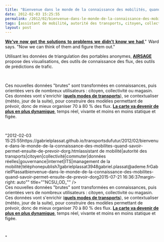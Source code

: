 ```yaml
---
title: "Bienvenue dans le monde de la connaissance des mobilités, quand savoir permet ensuite de prévoir, d'organiser, d'optimiser"
date: 2012-02-03 15:25:55
permalink: /2012/02/bienvenue-dans-le-monde-de-la-connaissance-des-mobilites-quand-savoir-permet-ensuite-de-prevoir-dorg.html
tags: [assistant de mobilité, autorité des transports, citoyen, collectivité, commuter, données réelles, gouvernance, internet, ITS, management de la mobilité, téléphone]
layout: post
---
```


<p style="text-align: justify"><a href=""http://www.theatlanticcities.com/technology/2012/02/you-already-own-next-most-important-transportation-planning-tool/1124/"" target=""_blank""><strong>We’ve now got the solutions to problems we didn’t know we had</strong></a>," Ward says. "Now we can think of them and figure them out."</p> <p style=""text-align: justify"">Utilisant les données de triangulation des portables anonymes, <a href=""http://www.airsage.com/site/index.cfm"" target=""_blank""><strong>AIRSAGE </strong></a>propose des visualisations, des outils de connaissance des flux, des outils de prédictions de trafic.</p> <p style=""text-align: justify""><a href="https://gabrielplassat.github.io/transportsdufutur/wp-content/uploads/sites/6/old/6a0120a66d2ad4970b0168e69cf57c970c-800wi.jpg"" rel=""lightbox""><img alt=""Home_Work_trips__"" class=""asset  asset-image at-xid-6a0120a66d2ad4970b0168e69cf57c970c"" src=""/wp-content/uploads/sites/6/old/6a0120a66d2ad4970b0168e69cf57c970c-500wi.jpg"" style=""margin-left: automargin-right: auto"" title=""Home_Work_trips__"" /> <a href="https://gabrielplassat.github.io/transportsdufutur/wp-content/uploads/sites/6/old/6a0120a66d2ad4970b0168e69cf87d970c-800wi.jpg"" rel=""lightbox""> </a></a></p>  <!--more-->  <img alt=""Target_OD_Grids__"" class=""asset  asset-image at-xid-6a0120a66d2ad4970b0168e69cf87d970c"" src=""/wp-content/uploads/sites/6/old/6a0120a66d2ad4970b0168e69cf87d970c-500wi.jpg"" style=""margin-left: automargin-right: auto"" title=""Target_OD_Grids__"" /> <a href="https://gabrielplassat.github.io/transportsdufutur/wp-content/uploads/sites/6/old/6a0120a66d2ad4970b0168e69cfb19970c-800wi.jpg"" rel=""lightbox""><img alt=""NCSU_OD_"" class=""asset  asset-image at-xid-6a0120a66d2ad4970b0168e69cfb19970c"" src=""/wp-content/uploads/sites/6/old/6a0120a66d2ad4970b0168e69cfb19970c-500wi.jpg"" style=""margin-left: automargin-right: auto"" title=""NCSU_OD_"" /></a><br />Ces nouvelles données "brutes" sont transformées en connaissances, puis orientées vers de nombreux utilisateurs : citoyen, collectivité ou magasin. Ces données vont s'enrichir (<a href="https://gabrielplassat.github.io/transportsdufutur/2011/01/le-mit-developpe-un-outil-co2go-qui-estime-sans-aucune-action-de-la-personne-ses-emissions-de-co2-liees-a-ces-deplacem.html"" target=""_self""><strong>quels modes de transports</strong></a>), se contextualiser (météo, jour de la suite), pour construire des modèles permettant de prévoir, donc de mieux organiser 70 à 80 % des flux. <a href="https://gabrielplassat.github.io/transportsdufutur/2012/01/et-si-on-utilisait-twitter-ou-dautres-solutions-web-geolocalisees-pour-connaitre-et-repenser-les-flu.html"" target=""_blank""><strong>La carte va devenir de plus en plus dynamique</strong></a>, temps réel, vivante et moins en moins statique et figée. <p> </p>"2012-02-03 15:25:55https://gabrielplassat.github.io/transportsdufutur/2012/02/bienvenue-dans-le-monde-de-la-connaissance-des-mobilites-quand-savoir-permet-ensuite-de-prevoir-dorg.htmlassistant de mobilité|autorité des transports|citoyen|collectivité|commuter|données réelles|gouvernance|internet|ITS|management de la mobilité|téléphonepublish7gabrielplassat3948gabriel.plassat@ademe.frGabrielPlassatbienvenue-dans-le-monde-de-la-connaissance-des-mobilites-quand-savoir-permet-ensuite-de-prevoir-dorg2015-07-21 16:36:37margin-right: auto"" title=""NCSU_OD_"" /></a><br />Ces nouvelles données "brutes" sont transformées en connaissances, puis orientées vers de nombreux utilisateurs : citoyen, collectivité ou magasin. Ces données vont s'enrichir (<a href="https://gabrielplassat.github.io/transportsdufutur/2011/01/le-mit-developpe-un-outil-co2go-qui-estime-sans-aucune-action-de-la-personne-ses-emissions-de-co2-liees-a-ces-deplacem.html"" target=""_self""><strong>quels modes de transports</strong></a>), se contextualiser (météo, jour de la suite), pour construire des modèles permettant de prévoir, donc de mieux organiser 70 à 80 % des flux. <a href="https://gabrielplassat.github.io/transportsdufutur/2012/01/et-si-on-utilisait-twitter-ou-dautres-solutions-web-geolocalisees-pour-connaitre-et-repenser-les-flu.html"" target=""_blank""><strong>La carte va devenir de plus en plus dynamique</strong></a>, temps réel, vivante et moins en moins statique et figée. <p> </p>"
